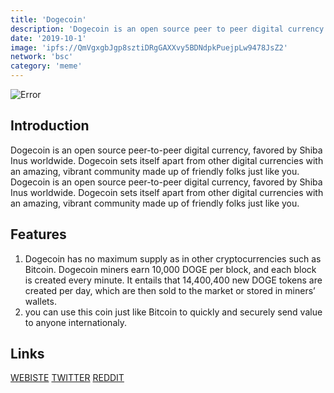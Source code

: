 ```yaml
---
title: 'Dogecoin'
description: 'Dogecoin is an open source peer to peer digital currency favored by Shiba Inus worldwide'
date: '2019-10-1'
image: 'ipfs://QmVgxgbJgp8sztiDRgGAXXvy5BDNdpkPuejpLw9478JsZ2'
network: 'bsc'
category: 'meme'
---
```

![Error](ipfs://QmPRkjydDcRxwjedx5y193fRipkBSNa4zVSh2tTJXJezLd)

## Introduction
Dogecoin is an open source peer-to-peer digital currency, favored by Shiba Inus worldwide. Dogecoin sets itself apart from other digital currencies with an amazing, vibrant community made up of friendly folks just like you. Dogecoin is an open source peer-to-peer digital currency, favored by Shiba Inus worldwide. Dogecoin sets itself apart from other digital currencies with an amazing, vibrant community made up of friendly folks just like you. 


## Features

1. Dogecoin has no maximum supply as in other cryptocurrencies such as Bitcoin. Dogecoin miners earn 10,000 DOGE per block, and each block is created every minute. It entails that 14,400,400 new DOGE tokens are created per day, which are then sold to the market or stored in miners’ wallets.
2. you can use this coin just like Bitcoin to quickly and securely send value to anyone internationaly.


## Links

[WEBISTE](http://dogecoin.com/)
[TWITTER](https://twitter.com/dogecoin)
[REDDIT](https://reddit.com/r/dogecoin)